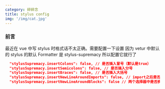 ```yaml
---
category: 碎碎念
title: stylus config
img: '/img/cat.jpg'
---
```


### 前言

最近在 vue 中写 stylus 时格式话不太正确。需要配置一下设置
因为 vetur 中默认的 stylus 的默认 Formatter 是 stylus-supremacy 所以配置它就行了

<!-- more -->

```json
  "stylusSupremacy.insertColons": false, // 是否插入冒号（默认是true）
  "stylusSupremacy.insertSemicolons": false, // 是否插入分号
  "stylusSupremacy.insertBraces": false, // 是否插入大括号
  "stylusSupremacy.insertNewLineAroundImports": false, // import之后是否换行
  "stylusSupremacy.insertNewLineAroundBlocks": false // 两个选择器中是否换行
```
